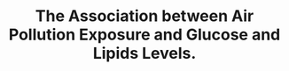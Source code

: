 ---
layout: page
header: no
#
# Content
#
subheadline: "Recent Publication"
title: "The Association between Air Pollution Exposure and Glucose and Lipids Levels.
"
teaser: "The Association between Air Pollution Exposure and Glucose and Lipids Levels.
"
categories: [Publications]
tags: [Environmental Health, Hemotology]
---